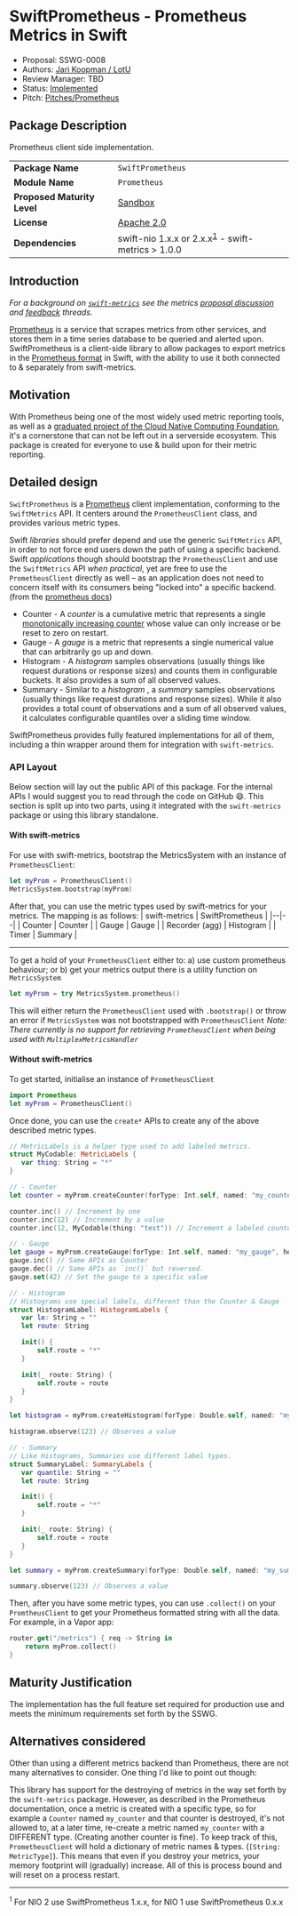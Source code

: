 # SwiftPrometheus - Prometheus Metrics in Swift

* Proposal: SSWG-0008
* Authors: [Jari Koopman / LotU](https://github.com/MrLotU)
* Review Manager: TBD
* Status:  [Implemented ](https://github.com/MrLotU/SwiftPrometheus/)
* Pitch: [Pitches/Prometheus](https://forums.swift.org/t/client-side-prometheus-implementation/18098/)

## Package Description
Prometheus client side implementation.

|  |  |
|--|--|
| **Package Name** | `SwiftPrometheus` |
| **Module Name** | `Prometheus` |
| **Proposed Maturity Level** | [Sandbox](https://github.com/swift-server/sswg/blob/master/process/incubation.md#process-diagram) |
| **License** | [Apache 2.0](https://github.com/MrLotU/SwiftPrometheus/blob/master/LICENSE) |
| **Dependencies** | swift-nio 1.x.x or 2.x.x<sup>[1](#footnote_1)</sup> - swift-metrics > 1.0.0 |

## Introduction

_For a background on [`swift-metrics`](https://github.com/apple/swift-metrics) see the metrics [proposal discussion](https://forums.swift.org/t/discussion-server-metrics-api/19600) and [feedback](https://forums.swift.org/t/feedback-server-metrics-api/21353) threads._

[Prometheus](https://prometheus.io) is a service that scrapes metrics from other services, and stores them in a time series database to be queried and alerted upon. SwiftPrometheus is a client-side library to allow packages to export metrics in the [Prometheus format](https://openmetrics.io) in Swift, with the ability to use it both connected to & separately from swift-metrics.

## Motivation

With Prometheus being one of the most widely used metric reporting tools, as well as a [graduated project of the Cloud Native Computing Foundation](https://www.cncf.io/announcement/2018/08/09/prometheus-graduates/), it's a cornerstone that can not be left out in a serverside ecosystem. This package is created for everyone to use & build upon for their metric reporting.

## Detailed design

`SwiftPrometheus` is a [Prometheus](https://prometheus.io) client implementation, conforming to the `SwiftMetrics` API. It centers around the `PrometheusClient` class, and provides various metric types.

Swift _libraries_ should prefer depend and use the generic `SwiftMetrics` API, in order to not force end users down the path of using a specific backend. Swift _applications_ though should bootstrap the `PrometheusClient` and use the `SwiftMetrics` API _when practical_, yet are free to use the `PrometheusClient` directly as well – as an application does not need to concern itself with its consumers being "locked into" a specific backend.
(from the [prometheus docs](https://www.prometheus.io/docs/concepts/metric_types/))
* Counter - A  *counter*  is a cumulative metric that represents a single [monotonically increasing counter](https://en.wikipedia.org/wiki/Monotonic_function) whose value can only increase or be reset to zero on restart.
* Gauge - A  *gauge*  is a metric that represents a single numerical value that can arbitrarily go up and down.
* Histogram - A  *histogram*  samples observations (usually things like request durations or response sizes) and counts them in configurable buckets. It also provides a sum of all observed values.
* Summary - Similar to a  *histogram* , a  *summary*  samples observations (usually things like request durations and response sizes). While it also provides a total count of observations and a sum of all observed values, it calculates configurable quantiles over a sliding time window.

SwiftPrometheus provides fully featured implementations for all of them, including a thin wrapper around them for integration with `swift-metrics`.

### API Layout
Below section will lay out the public API of this package. For the internal APIs I would suggest you to read through the code on GitHub :smile:. This section is split up into two parts, using it integrated with the `swift-metrics` package or using this library standalone.

#### With swift-metrics
For use with swift-metrics, bootstrap the MetricsSystem with an instance of `PrometheusClient`:
```swift
let myProm = PrometheusClient()
MetricsSystem.bootstrap(myProm)
```
After that, you can use the metric types used by swift-metrics for your metrics. The mapping is as follows:
| swift-metrics | SwiftPrometheus |
|--|--|
| Counter | Counter |
| Gauge | Gauge |
| Recorder (agg) | Histogram |
| Timer | Summary |

---

To get a hold of your `PrometheusClient` either to:
a) use custom prometheus behaviour; or
b) get your metrics output
there is a utility function on `MetricsSystem`
```swift
let myProm = try MetricsSystem.prometheus()
```
This will either return the `PrometheusClient` used with `.bootstrap()` or throw an error if `MetricsSystem` was not bootstrapped with `PrometheusClient`
*Note: There currently is no support for retrieving `PrometheusClient` when being used with `MultiplexMetricsHandler`* 

#### Without swift-metrics

To get started, initialise an instance of `PrometheusClient`
```swift
import Prometheus
let myProm = PrometheusClient()
```
Once done, you can use the `create*` APIs to create any of the above described metric types.

```swift
// MetricLabels is a helper type used to add labeled metrics.
struct MyCodable: MetricLabels {
   var thing: String = "*"
}

// - Counter
let counter = myProm.createCounter(forType: Int.self, named: "my_counter", helpText: "Just a counter", initialValue: 42, withLabelType: MyCodable.self)

counter.inc() // Increment by one
counter.inc(12) // Increment by a value
counter.inc(12, MyCodable(thing: "test")) // Increment a labeled counter

// - Gauge
let gauge = myProm.createGauge(forType: Int.self, named: "my_gauge", helpText: "Just a gauge", initialValue: 42, withLabelType: MyCodable.self)
gauge.inc() // Same APIs as Counter
gauge.dec() // Same APIs as `inc()` but reversed.
gauge.set(42) // Set the gauge to a specific value

// - Histogram
// Histograms use special labels, different than the Counter & Gauge
struct HistogramLabel: HistogramLabels {
   var le: String = ""
   let route: String

   init() {
       self.route = "*"
   }

   init(_ route: String) {
       self.route = route
   }
}

let histogram = myProm.createHistogram(forType: Double.self, named: "my_histogram", helpText: "Just a histogram", labels: HistogramLabel.self)

histogram.observe(123) // Observes a value

// - Summary
// Like Histograms, Summaries use different label types.
struct SummaryLabel: SummaryLabels {
   var quantile: String = ""
   let route: String

   init() {
       self.route = "*"
   }

   init(_ route: String) {
       self.route = route
   }
}

let summary = myProm.createSummary(forType: Double.self, named: "my_summary", helpText: "Just a summary", labels: SummaryLabel.self)

summary.observe(123) // Observes a value
```
Then, after you have some metric types, you can use `.collect()` on your `PromtheusClient` to get your Prometheus formatted string with all the data.
For example, in a Vapor app:
```swift
router.get("/metrics") { req -> String in 
    return myProm.collect()
}
```

## Maturity Justification

The implementation has the full feature set required for production use and meets the minimum requirements set forth by the SSWG.

## Alternatives considered

Other than using a different metrics backend than Prometheus, there are not many alternatives to consider. One thing I'd like to point out though:

This library has support for the destroying of metrics in the way set forth by the `swift-metrics` package. However, as described in the Prometheus documentation, once a metric is created with a specific type, so for example a `Counter` named `my_counter` and that counter is destroyed, it's not allowed to, at a later time, re-create a metric named `my_counter` with a DIFFERENT type. (Creating another counter is fine). To keep track of this, `PrometheusClient` will hold a dictionary of metric names & types. (`[String: MetricType]`). This means that even if you destroy your metrics, your memory footprint will (gradually) increase. All of this is process bound and will reset on a process restart.

---

<sup><a name="footnote_1">1</a></sup> For NIO 2 use SwiftPrometheus 1.x.x, for NIO 1 use SwiftPrometheus 0.x.x

